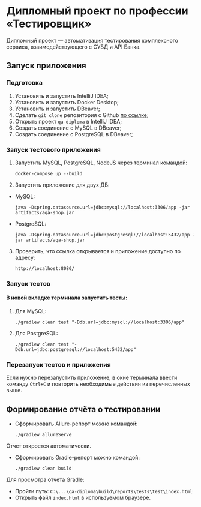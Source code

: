 # Дипломный проект по профессии «Тестировщик»
Дипломный проект — автоматизация тестирования комплексного сервиса, взаимодействующего с СУБД и API Банка.
## Запуск приложения
### Подготовка
1. Установить и запустить IntelliJ IDEA;
2. Установить и запустить Docker Desktop;
3. Установить и запустить DBeaver;
4. Сделать `git clone` репозитория с Github [по ссылке](https://github.com/anggri29/qa-diploma);
5. Открыть проект `qa-diploma` в IntelliJ IDEA;
6. Создать соединение с MySQL в DBeaver;
7. Создать соединение с PostgreSQL в DBeaver;

### Запуск тестового приложения
1. Запустить MySQL, PostgreSQL, NodeJS через терминал командой:    
    ```
   docker-compose up --build
   ```
2. Запустить приложение для двух ДБ:
* MySQL:
    ```
   java -Dspring.datasource.url=jdbc:mysql://localhost:3306/app -jar artifacts/aqa-shop.jar
    ```
* PostgreSQL:
   ```
   java -Dspring.datasource.url=jdbc:postgresql://localhost:5432/app -jar artifacts/aqa-shop.jar
   ```
3. Проверить, что ссылка открывается и приложение доступно по адресу:
   ```
   http://localhost:8080/
   ```

### Запуск тестов
#### В новой вкладке терминала запустить тесты:
1. Для MySQL:
   ```
   ./gradlew clean test "-Ddb.url=jdbc:mysql://localhost:3306/app"
   ```
2. Для PostgreSQL:
   ```
   ./gradlew clean test "-Ddb.url=jdbc:postgresql://localhost:5432/app"
   ```

### Перезапуск тестов и приложения
Если нужно перезапустить приложение, в окне терминала ввести команду `Ctrl+С` и повторить необходимые действия из перечисленных выше.

## Формирование отчёта о тестировании
* Сформировать Allure-репорт можно командой:
   ```
   ./gradlew allureServe
   ```
Отчет откроется автоматически. 
* Сформировать Gradle-репорт можно командой:
   ```
   ./gradlew clean build
   ```
Для просмотра отчета Gradle: 
* Пройти путь: `C:\...\qa-diploma\build\reports\tests\test\index.html`
* Открыть файл `index.html` в используемом браузере. 
